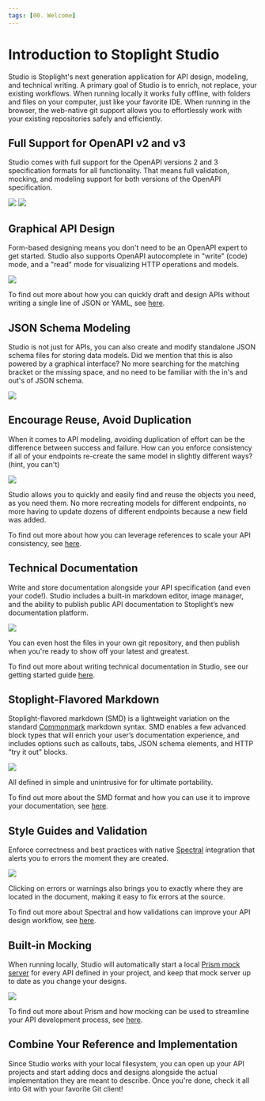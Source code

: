 ```yaml
---
tags: [00. Welcome]
---
```


# Introduction to Stoplight Studio

Studio is Stoplight's next generation application for API design, modeling, and technical writing. A primary goal of Studio is to enrich, not replace, your existing workflows. When running locally it works fully offline, with folders and files on your computer, just like your favorite IDE. When running in the browser, the web-native git support allows you to effortlessly work with your existing repositories safely and efficiently.

## Full Support for OpenAPI v2 and v3

Studio comes with full support for the OpenAPI versions 2 and 3 specification formats for all functionality. That means full validation, mocking, and modeling support for both versions of the OpenAPI specification.

![](../assets/images/swagger-logo.png) ![](../assets/images/openapi-logo.png)

## Graphical API Design

Form-based designing means you don't need to be an OpenAPI expert to get started. Studio also supports OpenAPI autocomplete in "write" (code) mode, and a "read" mode for visualizing HTTP operations and models.

![](../assets/images/form-editor.png)

To find out more about how you can quickly draft and design APIs without writing a single line of JSON or YAML, see [here](designing-apis/10-getting-started).

## JSON Schema Modeling

Studio is not just for APIs, you can also create and modify standalone JSON schema files for storing data models. Did we mention that this is also powered by a graphical interface? No more searching for the matching bracket or the missing space, and no need to be familiar with the in's and out's of JSON schema.

![](../assets/images/jse-sample.png)

## Encourage Reuse, Avoid Duplication

When it comes to API modeling, avoiding duplication of effort can be the difference between success and failure. How can you enforce consistency if all of your endpoints re-create the same model in slightly different ways? (hint, you can't)

![](../assets/images/jse-sample2.png)

Studio allows you to quickly and easily find and reuse the objects you need, as you need them. No more recreating models for different endpoints, no more having to update dozens of different endpoints because a new field was added.

To find out more about how you can leverage references to scale your API consistency, see [here](designing-apis/using-references).

## Technical Documentation

Write and store documentation alongside your API specification (and even your code!). Studio includes a built-in markdown editor, image manager, and the ability to publish public API documentation to Stoplight’s new documentation platform.

![](../assets/images/technical-documentation.png)

You can even host the files in your own git repository, and then publish when you're ready to show off your latest and greatest. 

To find out more about writing technical documentation in Studio, see our getting started guide [here](writing-tech-docs/10-getting-started).

## Stoplight-Flavored Markdown

Stoplight-flavored markdown (SMD) is a lightweight variation on the standard [Commonmark](https://commonmark.org/) markdown syntax. SMD enables a few advanced block types that will enrich your user’s documentation experience, and includes options such as callouts, tabs, JSON schema elements, and HTTP "try it out" blocks.

![](../assets/images/markdown1.png)

All defined in simple and unintrusive for for ultimate portability. 

To find out more about the SMD format and how you can use it to improve your documentation, see [here](writing-tech-docs/stoplight-flavored-markdown).

## Style Guides and Validation

Enforce correctness and best practices with native [Spectral](https://stoplight.io/spectral/) integration that alerts you to errors the moment they are created.

![](../assets/images/spectral1.png)

Clicking on errors or warnings also brings you to exactly where they are located in the document, making it easy to fix errors at the source. 

To find out more about Spectral and how validations can improve your API design workflow, see [here](designing-apis/validation-style-guide).

## Built-in Mocking

When running locally, Studio will automatically start a local [Prism mock server](https://stoplight.io/prism/) for every API defined in your project, and keep that mock server up to date as you change your designs.

![](../assets/images/studio-mocking.png)

To find out more about Prism and how mocking can be used to streamline your API development process, see [here](designing-apis/mocking).

## Combine Your Reference and Implementation

Since Studio works with your local filesystem, you can open up your API projects and start adding docs and designs alongside the actual implementation they are meant to describe. Once you're done, check it all into Git with your favorite Git client!


